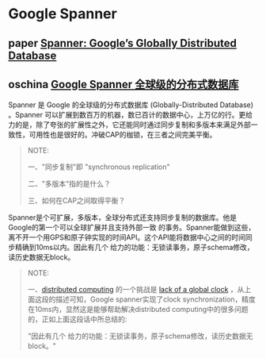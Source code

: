 # Google Spanner



## paper [Spanner: Google’s Globally Distributed Database](https://dl.acm.org/doi/pdf/10.1145/2491245)



## oschina [Google Spanner 全球级的分布式数据库](https://www.oschina.net/p/google-spanner)

Spanner 是 Google 的全球级的分布式数据库 (Globally-Distributed Database) 。Spanner 可以扩展到数百万的机器，数已百计的数据中心，上万亿的行。更给力的是，除了夸张的扩展性之外，它还能同时通过同步复制和多版本来满足外部一致性，可用性也是很好的。冲破CAP的枷锁，在三者之间完美平衡。

> NOTE: 
>
> 一、"同步复制"即 "synchronous replication"
>
> 二、"多版本"指的是什么？
>
> 三、如何在CAP之间取得平衡？

Spanner是个可扩展，多版本，全球分布式还支持同步复制的数据库。他是Google的第一个可以全球扩展并且支持外部一致 的事务。Spanner能做到这些，离不开一个用GPS和原子钟实现的时间API。这个API能将数据中心之间的时间同步精确到10ms以内。因此有几个 给力的功能：无锁读事务，原子schema修改，读历史数据无block。

> NOTE: 
>
> 一、[distributed computing](https://en.wikipedia.org/wiki/Distributed_computing) 的一个挑战是 [lack of a global clock](https://en.wikipedia.org/wiki/Clock_synchronization) ，从上面这段的描述可知，Google spanner实现了clock synchronization，精度在10ms内，显然这是能够帮助解决distributed computing中的很多问题的，正如上面这段话中所总结的:
>
> "因此有几个 给力的功能：无锁读事务，原子schema修改，读历史数据无block。"
>
> 

